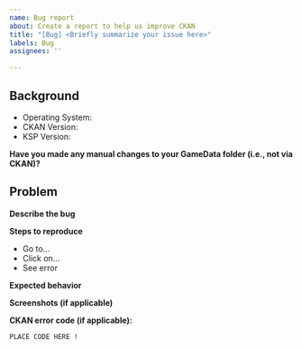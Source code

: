 ```yaml
---
name: Bug report
about: Create a report to help us improve CKAN
title: "[Bug] <Briefly summarize your issue here>"
labels: Bug
assignees: ''

---
```


Background
----------
* Operating System: 
* CKAN Version: 
* KSP Version: 

**Have you made any manual changes to your GameData folder (i.e., not via CKAN)?**


Problem
-------
**Describe the bug**


**Steps to reproduce**
* Go to...
* Click on...
* See error

**Expected behavior**


**Screenshots (if applicable)**



**CKAN error code (if applicable):**

```
PLACE CODE HERE !
```
